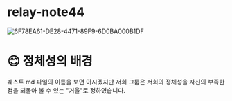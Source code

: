 # relay-note44
![6F78EA61-DE28-4471-89F9-6D0BA000B1DF](https://github.com/user-attachments/assets/1d4cb724-60ed-4759-811c-14e7c850e531)

# 😊 정체성의 배경

퀘스트 md 파일의 이름을 보면 아시겠지만 저희 그룹은 저희의 정체성을 자신의 부족한 점을 되돌아 볼 수 있는 "거울"로 정하였습니다.